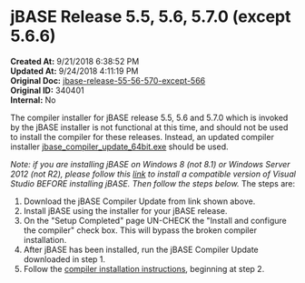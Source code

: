 # jBASE Release 5.5, 5.6, 5.7.0 (except 5.6.6)

**Created At:** 9/21/2018 6:38:52 PM  
**Updated At:** 9/24/2018 4:11:19 PM  
**Original Doc:** [jbase-release-55-56-570-except-566](https://docs.jbase.com/36690-installation-guides/jbase-release-55-56-570-except-566)  
**Original ID:** 340401  
**Internal:** No  


The compiler installer for jBASE release 5.5, 5.6 and 5.7.0 which is invoked by the jBASE installer is not functional at this time, and should not be used to install the compiler for these releases. Instead, an updated compiler installer [jbase\_compiler\_update\_64bit.exe](https://s3.amazonaws.com/helpjuice-static/helpjuice_production%2Fuploads%2Fupload%2Fimage%2F3397%2Fdirect%2F1534457477362-jbase_compiler_update_64bit.exe) should be used.

*Note: if you are installing jBASE on Windows 8 (not 8.1) or Windows Server 2012 (not R2), please follow this [link](./../windows-server-2012-&-windows-8-compiler-installation) to install a compatible version of Visual Studio BEFORE installing jBASE. Then follow the steps below.*
The steps are:

1. Download the jBASE Compiler Update from link shown above.
2. Install jBASE using the installer for your jBASE release.
3. On the "Setup Completed" page UN-CHECK the "Install and configure the compiler" check box. This will bypass the broken compiler installation.
4. After jBASE has been installed, run the jBASE Compiler Update downloaded in step 1.
5. Follow the [compiler installation instructions](./../windows-compiler-installation), beginning at step 2.
